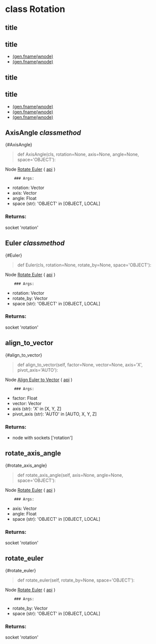 # class Rotation

## title


## title

- [(gen.fname(wnode)](AxisAngle-classmethod)
- [(gen.fname(wnode)](Euler-classmethod)

## title


## title

- [(gen.fname(wnode)](align_to_vector)
- [(gen.fname(wnode)](rotate_axis_angle)
- [(gen.fname(wnode)](rotate_euler)

## AxisAngle *classmethod*

{#AxisAngle}

> def AxisAngle(cls, rotation=None, axis=None, angle=None, space='OBJECT'):

Node [Rotate Euler](https://docs.blender.org/manual/en/latest/modeling/geometry_nodes/utilities/rotate_euler.html) ( [api](https://docs.blender.org/api/current/bpy.types.FunctionNodeRotateEuler.html) )

        ### Args:
- rotation: Vector
- axis: Vector
- angle: Float
- space (str): 'OBJECT' in [OBJECT, LOCAL]

### Returns:

  socket 'rotation'

## Euler *classmethod*

{#Euler}

> def Euler(cls, rotation=None, rotate_by=None, space='OBJECT'):

Node [Rotate Euler](https://docs.blender.org/manual/en/latest/modeling/geometry_nodes/utilities/rotate_euler.html) ( [api](https://docs.blender.org/api/current/bpy.types.FunctionNodeRotateEuler.html) )

        ### Args:
- rotation: Vector
- rotate_by: Vector
- space (str): 'OBJECT' in [OBJECT, LOCAL]

### Returns:

  socket 'rotation'

## align_to_vector

{#align_to_vector}

> def align_to_vector(self, factor=None, vector=None, axis='X', pivot_axis='AUTO'):

Node [Align Euler to Vector](https://docs.blender.org/manual/en/latest/modeling/geometry_nodes/utilities/align_euler_to_vector.html) ( [api](https://docs.blender.org/api/current/bpy.types.FunctionNodeAlignEulerToVector.html) )

        ### Args:
- factor: Float
- vector: Vector
- axis (str): 'X' in [X, Y, Z]
- pivot_axis (str): 'AUTO' in [AUTO, X, Y, Z]

### Returns:

- node with sockets ['rotation']

## rotate_axis_angle

{#rotate_axis_angle}

> def rotate_axis_angle(self, axis=None, angle=None, space='OBJECT'):

Node [Rotate Euler](https://docs.blender.org/manual/en/latest/modeling/geometry_nodes/utilities/rotate_euler.html) ( [api](https://docs.blender.org/api/current/bpy.types.FunctionNodeRotateEuler.html) )

        ### Args:
- axis: Vector
- angle: Float
- space (str): 'OBJECT' in [OBJECT, LOCAL]

### Returns:

  socket 'rotation'

## rotate_euler

{#rotate_euler}

> def rotate_euler(self, rotate_by=None, space='OBJECT'):

Node [Rotate Euler](https://docs.blender.org/manual/en/latest/modeling/geometry_nodes/utilities/rotate_euler.html) ( [api](https://docs.blender.org/api/current/bpy.types.FunctionNodeRotateEuler.html) )

        ### Args:
- rotate_by: Vector
- space (str): 'OBJECT' in [OBJECT, LOCAL]

### Returns:

  socket 'rotation'

